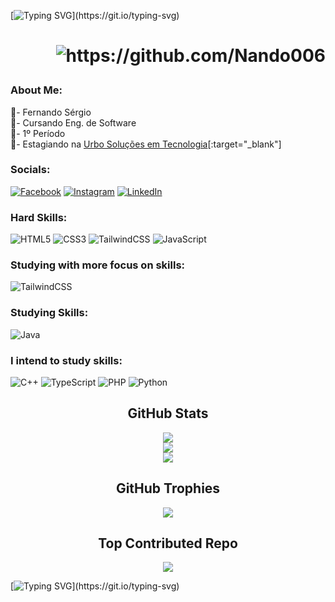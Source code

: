 [![Typing SVG](https://readme-typing-svg.herokuapp.com/?color=c5cfc6&size=35&center=true&vCenter=true&width=1000&lines=Hello+Forasteiro!;Bem+Vindo+Ao+Meu+GitHub!)](https://git.io/typing-svg)

# <p align="right"> <img src="https://komarev.com/ghpvc/?username=Nando006&label=Nando006&label=Github%20do%20Nando%20-%20Visitantes&color=cc0443&style=flat" alt="https://github.com/Nando006" /> </p>

### About Me:
📝- Fernando Sérgio<br>📝- Cursando Eng. de Software<br>📝- 1º Período<br>📝- Estagiando na [Urbo Soluções em Tecnologia](https://urboplatform.com.br/contato/)[:target="_blank"]<br>

### Socials: <!-- Redes Sociais -->
[![Facebook](https://img.shields.io/badge/Facebook-%231877F2.svg?logo=Facebook&logoColor=white)](https://facebook.com/https://www.facebook.com/Nand0Ribeiro/) [![Instagram](https://img.shields.io/badge/Instagram-%23E4405F.svg?logo=Instagram&logoColor=white)](https://instagram.com/https://www.instagram.com/knan000/) [![LinkedIn](https://img.shields.io/badge/LinkedIn-%230077B5.svg?logo=linkedin&logoColor=white)](https://linkedin.com/in/https://www.linkedin.com/in/fernando-ribeiro-a49314245/) 

### Hard Skills: <!-- Linguagens que já domino um pouco -->
![HTML5](https://img.shields.io/badge/html5-%23E34F26.svg?style=for-the-badge&logo=html5&logoColor=white) ![CSS3](https://img.shields.io/badge/css3-%231572B6.svg?style=for-the-badge&logo=css3&logoColor=white) ![TailwindCSS](https://img.shields.io/badge/tailwindcss-%2338B2AC.svg?style=for-the-badge&logo=tailwind-css&logoColor=white) ![JavaScript](https://img.shields.io/badge/javascript-%23323330.svg?style=for-the-badge&logo=javascript&logoColor=%23F7DF1E)

### Studying with more focus on skills: <!-- Estudando com mais foco nas skills -->
![TailwindCSS](https://img.shields.io/badge/tailwindcss-%2338B2AC.svg?style=for-the-badge&logo=tailwind-css&logoColor=white)

### Studying Skills: <!-- Linguagens que estou estudando -->
![Java](https://img.shields.io/badge/java-%23ED8B00.svg?style=for-the-badge&logo=java&logoColor=white)     

### I intend to study skills: <!-- Linguagens que pretendo estudar -->
![C++](https://img.shields.io/badge/c++-%2300599C.svg?style=for-the-badge&logo=c%2B%2B&logoColor=white) ![TypeScript](https://img.shields.io/badge/typescript-%23007ACC.svg?style=for-the-badge&logo=typescript&logoColor=white) ![PHP](https://img.shields.io/badge/php-%23777BB4.svg?style=for-the-badge&logo=php&logoColor=white) ![Python](https://img.shields.io/badge/python-3670A0?style=for-the-badge&logo=python&logoColor=ffdd54)

<div align="center">

## GitHub Stats <!-- Estátisticas do github -->
![](https://github-readme-stats.vercel.app/api/top-langs/?username=Nando006&theme=radical&hide_border=false&include_all_commits=true&count_private=false&layout=compact)<br/>
![](https://github-readme-stats.vercel.app/api?username=Nando006&theme=radical&hide_border=false&include_all_commits=true&count_private=false)<br/>
![](https://github-readme-streak-stats.herokuapp.com/?user=Nando006&theme=radical&hide_border=false)

## GitHub Trophies <!-- Trófeus do github -->
![](https://github-profile-trophy.vercel.app/?username=Nando006&theme=radical&no-frame=false&no-bg=true&margin-w=4)

## Top Contributed Repo <!-- Repositórios mais contribuídos -->
![](https://github-contributor-stats.vercel.app/api?username=Nando006&limit=5&theme=radical&combine_all_yearly_contributions=true)

</div>

[![Typing SVG](https://readme-typing-svg.herokuapp.com/?color=c5cfc6&size=35&center=true&vCenter=true&width=1000&lines=Dê+Uma+Olhada+Nos+Meus+Repositórios;Obrigado+Por+Me+Visitar!)](https://git.io/typing-svg)
